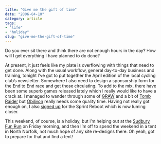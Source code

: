 ```yaml
---
title: "Give me the gift of time"
date: "2006-04-10"
category: article
tags:
- "life"
- "holiday"
slug: "give-me-the-gift-of-time"
---
```


Do you ever sit there and think there are not enough hours in the day? How will I get everything I have planned to do done?

At present, it just feels like my plate is overflowing with things that need to get done. Along with the usual workflow, general day-to-day business and training, tonight I’ve got to put together the April edition of the local cycling club’s newsletter. Somewhere I also need to design a sponsorship form for the End to End race and get those circulating. To add to the mix, there have been some superb games released lately which I really would like to have a crack at. I managed to wander through some of [GRAW](https://adamchamberlin.info/2006/03/graw/) and a bit of [Tomb Raider](https://adamchamberlin.info/2006/04/ahh-miss-croft/) but [Obilivon](https://adamchamberlin.info/2006/04/oblivion/) really needs some quality time.
Having not really got enough on, I also [signed up](https://adamchamberlin.info/2006/04/time-to-reboot/) for the Sprint Reboot which is now luming closer.

This weekend, of course, is a holiday, but I’m helping out at the [Sudbury Fun Run](https://www.sudburyfunrun.co.uk) on Friday morning, and then I’m off to spend the weekend in a tent in North Norfolk, not much hope of any site re-designs there. Oh yeah, got to prepare for that and find a tent!
